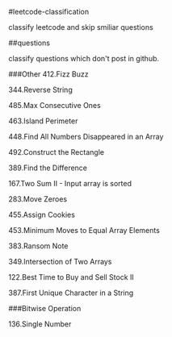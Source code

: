 #leetcode-classification

classify leetcode and skip smiliar questions

##questions

classify questions which don't post in github.

###Other
412.Fizz Buzz

344.Reverse String

485.Max Consecutive Ones

463.Island Perimeter

448.Find All Numbers Disappeared in an Array

492.Construct the Rectangle

389.Find the Difference

167.Two Sum II - Input array is sorted

283.Move Zeroes

455.Assign Cookies

453.Minimum Moves to Equal Array Elements

383.Ransom Note

349.Intersection of Two Arrays

122.Best Time to Buy and Sell Stock II

387.First Unique Character in a String



###Bitwise Operation

136.Single Number